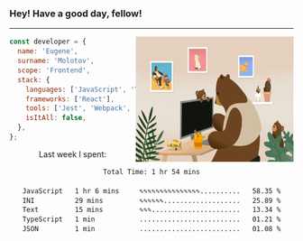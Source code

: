 ### Hey! Have a good day, fellow!
---
<img align='right' alt='GIF' vertical-align='center' src='./src/giphy.gif' width='280px' height='222px'/>

```javascript
const developer = {
  name: 'Eugene',
  surname: 'Molotov',
  scope: 'Frontend',
  stack: {
    languages: ['JavaScript', 'TypeScript'],
    frameworks: ['React'],
    tools: ['Jest', 'Webpack', 'Sass'],
    isItAll: false,
  },
};
```
<p align="center">
  Last week I spent:
</p>
<div align="center">
<!--START_SECTION:waka-->

```txt
Total Time: 1 hr 54 mins

JavaScript   1 hr 6 mins     ✎✎✎✎✎✎✎✎✎✎✎✎✎✎✎..........   58.35 %
INI          29 mins         ✎✎✎✎✎✎...................   25.89 %
Text         15 mins         ✎✎✎......................   13.34 %
TypeScript   1 min           .........................   01.21 %
JSON         1 min           .........................   01.08 %
```

<!--END_SECTION:waka-->

